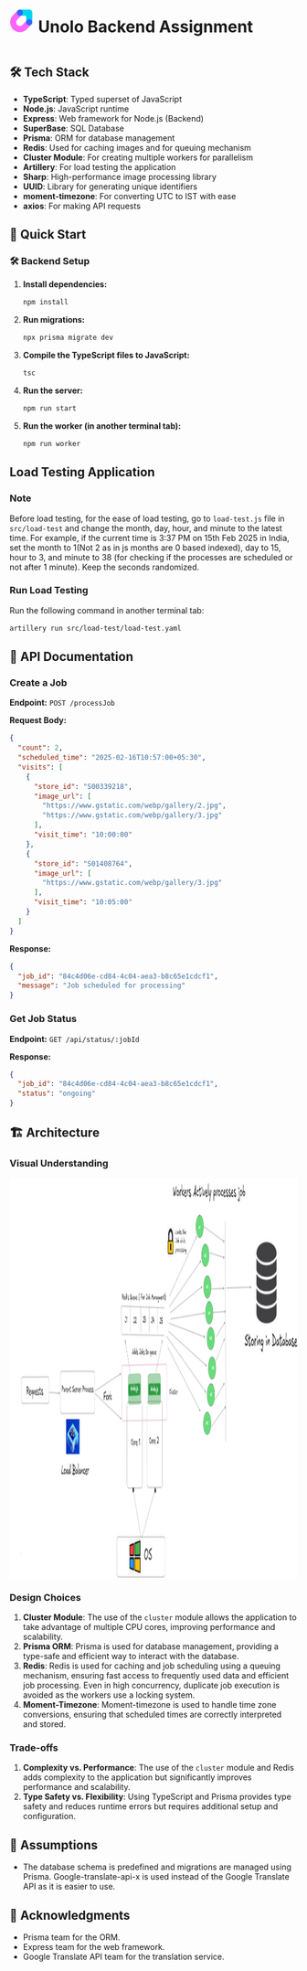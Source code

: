 <div style="display: flex; align-items: center;">
  <img src="./images/Unolo.png" alt="Logo" width="40" height="40">
  <h1 style="margin-left: 10px;">Unolo Backend Assignment</h1>
</div>

## 🛠️ Tech Stack

- **TypeScript**: Typed superset of JavaScript
- **Node.js**: JavaScript runtime
- **Express**: Web framework for Node.js (Backend)
- **SuperBase**: SQL Database
- **Prisma**: ORM for database management
- **Redis**: Used for caching images and for queuing mechanism
- **Cluster Module**: For creating multiple workers for parallelism
- **Artillery**: For load testing the application
- **Sharp**: High-performance image processing library
- **UUID**: Library for generating unique identifiers
- **moment-timezone**: For converting UTC to IST with ease
- **axios**: For making API requests

## 🚀 Quick Start

### 🛠️ Backend Setup

1. **Install dependencies:**

   ```bash
   npm install
   ```

2. **Run migrations:**

   ```bash
   npx prisma migrate dev
   ```

3. **Compile the TypeScript files to JavaScript:**

   ```bash
   tsc
   ```

4. **Run the server:**

   ```bash
   npm run start
   ```

5. **Run the worker (in another terminal tab):**

   ```bash
   npm run worker
   ```

## Load Testing Application

### Note

Before load testing, for the ease of load testing, go to `load-test.js` file in `src/load-test` and change the month, day, hour, and minute to the latest time. For example, if the current time is 3:37 PM on 15th Feb 2025 in India, set the month to 1(Not 2 as in js months are 0 based indexed), day to 15, hour to 3, and minute to 38 (for checking if the processes are scheduled or not after 1 minute). Keep the seconds randomized.

### Run Load Testing

Run the following command in another terminal tab:

```bash
artillery run src/load-test/load-test.yaml
```

## 📄 API Documentation

### Create a Job

**Endpoint:** `POST /processJob`

**Request Body:**

```json
{
  "count": 2,
  "scheduled_time": "2025-02-16T10:57:00+05:30",
  "visits": [
    {
      "store_id": "S00339218",
      "image_url": [
        "https://www.gstatic.com/webp/gallery/2.jpg",
        "https://www.gstatic.com/webp/gallery/3.jpg"
      ],
      "visit_time": "10:00:00"
    },
    {
      "store_id": "S01408764",
      "image_url": [
        "https://www.gstatic.com/webp/gallery/3.jpg"
      ],
      "visit_time": "10:05:00"
    }
  ]
}
```

**Response:**

```json
{
  "job_id": "84c4d06e-cd84-4c04-aea3-b8c65e1cdcf1",
  "message": "Job scheduled for processing"
}
```

### Get Job Status

**Endpoint:** `GET /api/status/:jobId`

**Response:**

```json
{
  "job_id": "84c4d06e-cd84-4c04-aea3-b8c65e1cdcf1",
  "status": "ongoing"
}
```

## 🏗️ Architecture

### Visual Understanding

<div style="display: flex; align-items: center;">
  <img src="./images/Architecture.png" alt="Architecture" width="900" height="700">
</div>

### Design Choices

1. **Cluster Module**: The use of the `cluster` module allows the application to take advantage of multiple CPU cores, improving performance and scalability.
2. **Prisma ORM**: Prisma is used for database management, providing a type-safe and efficient way to interact with the database.
3. **Redis**: Redis is used for caching and job scheduling using a queuing mechanism, ensuring fast access to frequently used data and efficient job processing. Even in high concurrency, duplicate job execution is avoided as the workers use a locking system.
4. **Moment-Timezone**: Moment-timezone is used to handle time zone conversions, ensuring that scheduled times are correctly interpreted and stored.

### Trade-offs

1. **Complexity vs. Performance**: The use of the `cluster` module and Redis adds complexity to the application but significantly improves performance and scalability.
2. **Type Safety vs. Flexibility**: Using TypeScript and Prisma provides type safety and reduces runtime errors but requires additional setup and configuration.

## 📄 Assumptions

  - The database schema is predefined and migrations are managed using Prisma. Google-translate-api-x is used instead of the Google Translate API as it is easier to use.

## 🙏 Acknowledgments

- Prisma team for the ORM.
- Express team for the web framework.
- Google Translate API team for the translation service.
